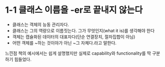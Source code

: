 # 1-1 클래스 이름을 -er로 끝내지 않는다 


* 클래스는 객체의 능동 관리자다.
* 클래스는 그의 역량으로 이름짓는다. 그가 무엇인지(what it is)를 생각해야 한다
* 객체는 캡슐화된 데이터의 대표자다(단순 연결장치, 절차집합이 아님)
* 어떤 객체를 ~하는 것이야가 아닌 ~그 자체다.라고 말한다.


느낀점
책의 예시에서는 쉽게 설명했지만 실제로 capability와 functionality를 딱 구분하기 힘들었다. 

